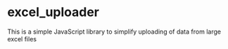 # excel_uploader
This is a simple JavaScript library to simplify uploading of data from large excel files
